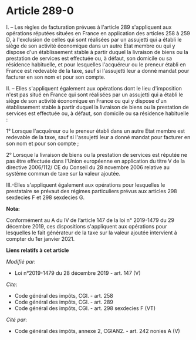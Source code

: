 # Article 289-0

I. – Les règles de facturation prévues à l'article 289 s'appliquent aux opérations réputées situées en France en application
des articles 258 à 259 D, à l'exclusion de celles qui sont réalisées par un assujetti qui a établi le siège de son activité
économique dans un autre Etat membre ou qui y dispose d'un établissement stable à partir duquel la livraison de biens ou la
prestation de services est effectuée ou, à défaut, son domicile ou sa résidence habituelle, et pour lesquelles l'acquéreur ou
le preneur établi en France est redevable de la taxe, sauf si l'assujetti leur a donné mandat pour facturer en son nom et
pour son compte. 

II. – Elles s'appliquent également aux opérations dont le lieu d'imposition n'est pas situé en France qui sont réalisées par
un assujetti qui a établi le siège de son activité économique en France ou qui y dispose d'un établissement stable à partir
duquel la livraison de biens ou la prestation de services est effectuée ou, à défaut, son domicile ou sa résidence
habituelle : 

1° Lorsque l'acquéreur ou le preneur établi dans un autre Etat membre est redevable de la taxe, sauf si l'assujetti leur a
donné mandat pour facturer en son nom et pour son compte ; 

2° Lorsque la livraison de biens ou la prestation de services est réputée ne pas être effectuée dans l'Union européenne en
application du titre V de la directive 2006/112/ CE du Conseil du 28 novembre 2006 relative au système commun de taxe sur la
valeur ajoutée. 

III.-Elles s'appliquent également aux opérations pour lesquelles le prestataire se prévaut des régimes particuliers prévus
aux articles 298 sexdecies F et 298 sexdecies G.

**Nota:**

Conformément au A du IV de l’article 147 de la loi n° 2019-1479 du 29 décembre 2019, ces dispositions s'appliquent aux
opérations pour lesquelles le fait générateur de la taxe sur la valeur ajoutée intervient à compter du 1er janvier 2021.

**Liens relatifs à cet article**

_Modifié par_:

  - Loi n°2019-1479 du 28 décembre 2019 - art. 147 (V)

_Cite_:

  - Code général des impôts, CGI. - art. 258
  - Code général des impôts, CGI. - art. 289
  - Code général des impôts, CGI. - art. 298 sexdecies F (VT)

_Cité par_:

  - Code général des impôts, annexe 2, CGIAN2. - art. 242 nonies A (V)
